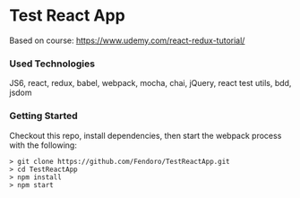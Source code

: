 # Test React App

Based on course: https://www.udemy.com/react-redux-tutorial/

### Used Technologies

JS6, react, redux, babel, webpack, mocha, chai, jQuery, react test utils, bdd, jsdom

### Getting Started

Checkout this repo, install dependencies, then start the webpack process with the following:

```
> git clone https://github.com/Fendoro/TestReactApp.git
> cd TestReactApp
> npm install
> npm start
```